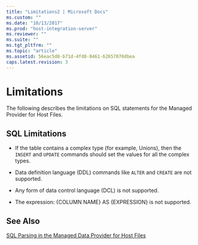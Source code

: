 ```yaml
---
title: "Limitations2 | Microsoft Docs"
ms.custom: ""
ms.date: "10/13/2017"
ms.prod: "host-integration-server"
ms.reviewer: ""
ms.suite: ""
ms.tgt_pltfrm: ""
ms.topic: "article"
ms.assetid: 56eac5d8-b71d-4fd8-8461-62657070dbea
caps.latest.revision: 3
---
```

# Limitations
The following describes the limitations on SQL statements for the Managed Provider for Host Files.  
  
## SQL Limitations  
  
-   If the table contains a complex type (for example, Unions), then the `INSERT` and `UPDATE` commands should set the values for all the complex types.  
  
-   Data definition language (DDL) commands like `ALTER` and `CREATE` are not supported.  
  
-   Any form of data control language (DCL) is not supported.  
  
-   The expression: {COLUMN NAME} AS {EXPRESSION} is not supported.  
  
## See Also  
 [SQL Parsing in the Managed Data Provider for Host Files](../core/sql-parsing-in-the-managed-data-provider-for-host-files.md)